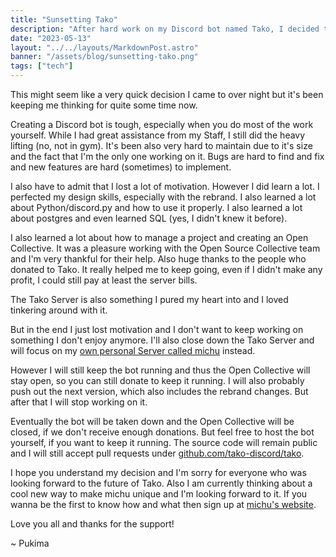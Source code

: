 ```yaml
---
title: "Sunsetting Tako"
description: "After hard work on my Discord bot named Tako, I decided to discontinue it."
date: "2023-05-13"
layout: "../../layouts/MarkdownPost.astro"
banner: "/assets/blog/sunsetting-tako.png"
tags: ["tech"]
---
```


This might seem like a very quick decision I came to over night but it's been keeping me thinking for quite some time now.

Creating a Discord bot is tough, especially when you do most of the work yourself. While I had great assistance from my Staff, I still did the heavy lifting (no, not in gym). It's been also very hard to maintain due to it's size and the fact that I'm the only one working on it. Bugs are hard to find and fix and new features are hard (sometimes) to implement.

I also have to admit that I lost a lot of motivation. However I did learn a lot. I perfected my design skills, especially with the rebrand. I also learned a lot about Python/discord.py and how to use it properly. I also learned a lot about postgres and even learned SQL (yes, I didn't knew it before).

I also learned a lot about how to manage a project and creating an Open Collective. It was a pleasure working with the Open Source Collective team and I'm very thankful for their help. Also huge thanks to the people who donated to Tako. It really helped me to keep going, even if I didn't make any profit, I could still pay at least the server bills.

The Tako Server is also something I pured my heart into and I loved tinkering around with it.

But in the end I just lost motivation and I don't want to keep working on something I don't enjoy anymore. I'll also close down the Tako Server and will focus on my [own personal Server called michu](https://discord.gg/FsE3dHJw4Q) instead.

However I will still keep the bot running and thus the Open Collective will stay open, so you can still donate to keep it running. I will also probably push out the next version, which also includes the rebrand changes. But after that I will stop working on it.

Eventually the bot will be taken down and the Open Collective will be closed, if we don't receive enough donations. But feel free to host the bot yourself, if you want to keep it running. The source code will remain public and I will still accept pull requests under [github.com/tako-discord/tako](https://github.com/tako-discord/tako).

I hope you understand my decision and I'm sorry for everyone who was looking forward to the future of Tako.
Also I am currently thinking about a cool new way to make michu unique and I'm looking forward to it. If you wanna be the first to know how and what then sign up at [michu's website](https://michu.framer.website).

Love you all and thanks for the support!

~ Pukima
